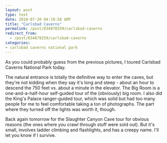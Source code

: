 ```yaml
---
layout: post
type: text
date: 2010-07-20 04:19:58 GMT
title: "Carlsbad Caverns"
permalink: /post/834870259/carlsbad-caverns
redirect_from: 
  - /post/834870259/carlsbad-caverns
categories:
- carlsbad caverns national park
---
```

As you could probably guess from the previous pictures, I toured Carlsbad Caverns National Park today. 

The natural entrance is totally the definitive way to enter the caves, but they're not kidding when they say it's long and steep - about an hour to descend the 750 feet vs. about a minute in the elevator. The Big Room is a one-and-a-half-hour self-guided tour of the (obviously) big room. I also did the King's Palace ranger-guided tour, which was solid but had too many people for me to feel comfortable taking a ton of photographs. The part where they turned off the lights was worth it, though.

Back again tomorrow for the Slaughter Canyon Cave tour for obvious reasons (the ones where you crawl through stuff were sold out). But it's small, involves ladder climbing and flashlights, and has a creepy name. I'll let you know if I survive.
